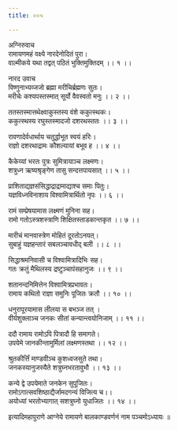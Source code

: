```yaml
---
title: ००५

---
```

अग्निरुवाच  
रामायणमहं वक्ष्ये नारदेनोदितं पुरा।  
वाल्मीकये यथा तद्वत् पठितं भुक्तिमुक्तिदम् ।। १ ।।  
  
नारद उवाच  
विष्णुनाभ्यव्जजो ब्रह्मा मरीचिर्ब्रह्मणः सुतः।  
मरीचेः कश्यपस्तस्मात् सूर्यो वैवस्वतो मनुः ।। २ ।।  
  
ततस्तस्मात्तथेक्ष्वाकुस्तस्य वंशे ककुत्स्थकः।  
ककुत्स्थस्य रघुस्तस्मादजो दशरथस्ततः ।। ३ ।।  
  
रावणादेर्वधार्थाय चतुर्द्धाभूत स्वयं हरिः।  
राज्ञो दशरथाद्रामः कौशल्यायां बभूव ह ।। ४ ।।  
  
कैकेय्यां भरतः पुत्रः सुमित्रायाञ्च लक्ष्मणः।  
शत्रुध्न ऋष्यश्रृङ्गेण तासु सन्दत्तपायसात् ।। ५ ।।  
  
प्राशिताद्यज्ञसंसिद्धाद्राद्रामाद्याश्च समाः पितुः।  
यज्ञविध्नविनाशाय विश्वामित्रार्थितो नृपः ।। ६ ।।  
  
रामं सम्प्रेषयामास लक्ष्मणं मुनिना सह।  
रामो गतोऽस्त्रशस्त्राणि शिक्षितस्ताडकान्तकृत ।। ७ ।।  
  
मारीचं मानवास्त्रेण मोहितं दूरतोऽनयत्।  
सुबाहुं यज्ञहन्तारं सबलञ्चावधीद् बली ।। ८ ।।  
  
सिद्धाश्रमनिवासी च विश्वामित्रादिभिः सह।  
गतः क्रतुं मैथिलस्य द्रष्टुञ्चापंसहानुजः ।। ९ ।।  
  
शतानन्दनिमित्तेन विश्वामित्रप्रभावतः।  
रामाय कथितो राज्ञा समुनिः पूजितः क्रतौ ।। १० ।।  
  
धनुरापूरयामास लीलया स बभञ्ज तत् ।  
वीर्यशुक्लाञ्च जनकः सीतां कन्यान्त्वयोनिजाम् ।। ११ ।।  
  
ददौ रामाय रामोऽपि पित्रादौ हि समागते।  
उपयेमे जानकीन्तामुर्मिलां लक्ष्मणस्तथा ।। १२ ।।  
  
श्रुतकीर्त्तिं माण्डवीञ्च कुशध्वजसुते तथा।  
जनकस्यानुजस्यैते शत्रुघ्नभरतावुभौ ।। १३ ।।  
  
कन्ये द्वे उपयेमाते जनकेन सुपूजितः।  
रामोऽगात्सवशिष्ठाद्यैर्जामदगन्यं विजित्य च।।  
अयोध्यां भरतोभ्यागात् सशत्रुघ्नो युधाजितः ।। १४ ।।  
  
इत्यादिमहापुराणे आग्नेये रामायणे बालकाण्डवर्णनं नाम पञ्चमोऽध्यायः ॥